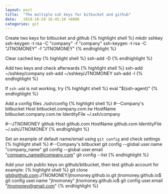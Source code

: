 ```yaml
---
layout: post
title:  "The multiple ssh keys for bitbucket and github"
date:   2018-10-29 16:45:10 +0800
categories: git
---
```


Create two keys for bitbucket and github
{% highlight shell %}
mkdir sshkey
ssh-keygen -t rsa -C "company" -f "company"
ssh-keygen -t rsa -C "JTNOMONEY" -f "JTNOMONEY"
{% endhighlight %}

Clear cached key
{% highlight shell %}
ssh-add -D
{% endhighlight %}

Add two keys and check afterwards
{% highlight shell %}
ssh-add ~/sshkey/company
ssh-add ~/sshkey/JTNOMONEY
ssh-add -l
{% endhighlight %}

If `ssh-add` is not working, try
{% highlight shell %}
eval "$(ssh-agent)"
{% endhighlight %}

Add a config files ./ssh/config
{% highlight shell %}
#--Company's bitbucket
Host bitbucket.company.com.tw
  HostName bitbucket.company.com.tw
  IdentityFile ~/.ssh/company

#--JTNOMONEY github
Host github.com
  HostName github.com
  IdentityFile ~/.ssh/JTNOMONEY
{% endhighlight %}

Set an example of default name/email using `git config` and check settings
{% highlight shell %}
#--Company's bitbucket
git config --global user.name "company_name"
git config --global user.email "company_name@company.com"
git config --list
{% endhighlight %}

Add your ssh public keys on github/bitbucket, then test github account for example: 
{% highlight shell %}
git clone git@github.com:JTNOMONEY/jtnomoney.github.io.git
jtnomoney.github.io$ git config user.name "jtnomoney"
jtnomoney.github.io$ git config user.email "jtnomoney@gmail.com"
{% endhighlight %}

[jekyll-docs]: https://jekyllrb.com/docs/home
[jekyll-gh]:   https://github.com/jekyll/jekyll
[jekyll-talk]: https://talk.jekyllrb.com/

